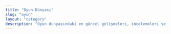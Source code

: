 ```yaml
---
title: "Oyun Dünyası"
slug: "oyun"
layout: "category"
description: "Oyun dünyasındaki en güncel gelişmeleri, incelemeleri ve rehberleri keşfedin."
---
```

